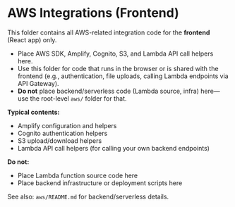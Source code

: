 # AWS Integrations (Frontend)

This folder contains all AWS-related integration code for the **frontend** (React app) only.

- Place AWS SDK, Amplify, Cognito, S3, and Lambda API call helpers here.
- Use this folder for code that runs in the browser or is shared with the frontend (e.g., authentication, file uploads, calling Lambda endpoints via API Gateway).
- **Do not** place backend/serverless code (Lambda source, infra) here—use the root-level `aws/` folder for that.

**Typical contents:**
- Amplify configuration and helpers
- Cognito authentication helpers
- S3 upload/download helpers
- Lambda API call helpers (for calling your own backend endpoints)

**Do not:**
- Place Lambda function source code here
- Place backend infrastructure or deployment scripts here

See also: `aws/README.md` for backend/serverless details.
